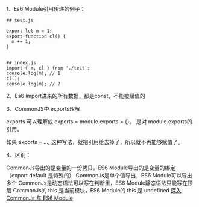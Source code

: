 1、Es6 Module引用传递的例子：

````
## test.js 

export let m = 1;
export function cl() {
  m += 1;
}


## index.js
import { m, cl } from './test';
console.log(m); // 1
cl();
console.log(m); // 2

````

2、Es6 import进来的所有数据，都是const，不能被赋值的

3、CommonJS中 exports理解

exports 可以理解成  exports = module.exports = {}。 是对 module.exports的引用。

如果 exports = ..., 这种写法，就把引用给去掉了，所以就不再能够赋值了。

4、区别：


CommonJs导出的是变量的一份拷贝，ES6 Module导出的是变量的绑定（export default 是特殊的）
CommonJs是单个值导出，ES6 Module可以导出多个
CommonJs是动态语法可以写在判断里，ES6 Module静态语法只能写在顶层
CommonJs的 this 是当前模块，ES6 Module的 this 是 undefined
[深入 CommonJs 与 ES6 Module](https://segmentfault.com/a/1190000017878394)